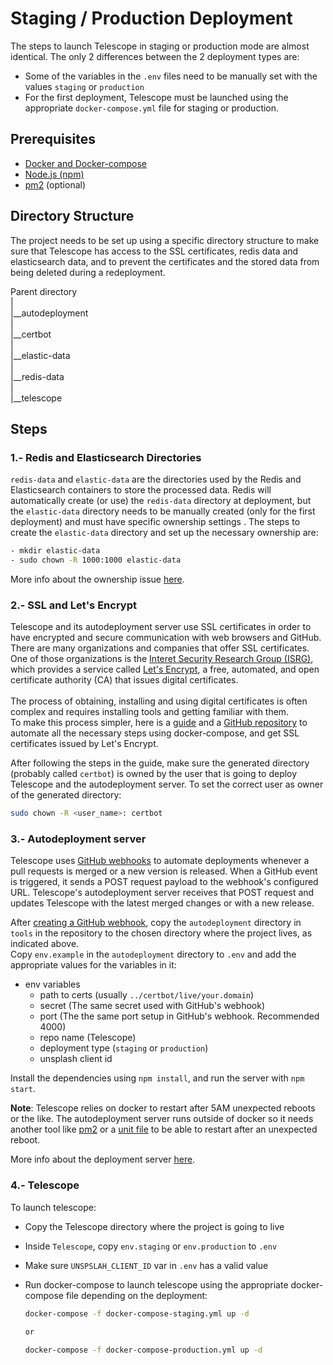 # Staging / Production Deployment

The steps to launch Telescope in staging or production mode are almost identical. The only 2 differences between the 2 deployment types are:

- Some of the variables in the `.env` files need to be manually set with the values `staging` or `production`
- For the first deployment, Telescope must be launched using the appropriate `docker-compose.yml` file for staging or production.

## Prerequisites

- [Docker and Docker-compose](https://github.com/Seneca-CDOT/telescope/blob/master/docs/environment-setup.md#docker-and-docker-compose-set-up)
- [Node.js (npm)](https://nodejs.org/en/download/)
- [pm2](https://pm2.keymetrics.io/docs/usage/pm2-doc-single-page/) (optional)

## Directory Structure

The project needs to be set up using a specific directory structure to make sure that Telescope has access to the SSL certificates, redis data and elasticsearch data, and to prevent the certificates and the stored data from being deleted during a redeployment.

Parent directory<br>
|<br>
|\_\_autodeployment<br>
|<br>
|\_\_certbot<br>
|<br>
|\_\_elastic-data<br>
|<br>
|\_\_redis-data<br>
|<br>
|\_\_telescope<br>

## Steps

### 1.- Redis and Elasticsearch Directories

`redis-data` and `elastic-data` are the directories used by the Redis and Elasticsearch containers to store the processed data. Redis will automatically create (or use) the `redis-data` directory at deployment, but the `elastic-data` directory needs to be manually created (only for the first deployment) and must have specific ownership settings . The steps to create the `elastic-data` directory and set up the necessary ownership are:

```sh
- mkdir elastic-data
- sudo chown -R 1000:1000 elastic-data
```

More info about the ownership issue [here](https://discuss.elastic.co/t/elastic-elasticsearch-docker-not-assigning-permissions-to-data-directory-on-run/65812/2).

### 2.- SSL and Let's Encrypt

Telescope and its autodeployment server use SSL certificates in order to have encrypted and secure communication with web browsers and GitHub.<br>
There are many organizations and companies that offer SSL certificates. One of those organizations is the [Interet Security Research Group (ISRG)](https://www.abetterinternet.org/about/), which provides a service called [Let's Encrypt](https://letsencrypt.org/about/), a free, automated, and open certificate authority (CA) that issues digital certificates.<br><br>
The process of obtaining, installing and using digital certificates is often complex and requires installing tools and getting familiar with them.<br>
To make this process simpler, here is a [guide](https://medium.com/@pentacent/nginx-and-lets-encrypt-with-docker-in-less-than-5-minutes-b4b8a60d3a71) and a [GitHub repository](https://github.com/wmnnd/nginx-certbot) to automate all the necessary steps using docker-compose, and get SSL certificates issued by Let's Encrypt.

After following the steps in the guide, make sure the generated directory (probably called `certbot`) is owned by the user that is going to deploy Telescope and the autodeployment server. To set the correct user as owner of the generated directory:

```sh
sudo chown -R <user_name>: certbot
```

### 3.- Autodeployment server

Telescope uses [GitHub webhooks](https://docs.github.com/en/developers/webhooks-and-events/about-webhooks) to automate deployments whenever a pull requests is merged or a new version is released.
When a GitHub event is triggered, it sends a POST request payload to the webhook's configured URL. Telescope's autodeployment server receives that POST request and updates Telescope with the latest merged changes or with a new release.

After [creating a GitHub webhook](https://docs.github.com/en/developers/webhooks-and-events/creating-webhooks), copy the `autodeployment` directory in `tools` in the repository to the chosen directory where the project lives, as indicated above.<br>
Copy `env.example` in the `autodeployment` directory to `.env` and add the appropriate values for the variables in it:

- env variables
  - path to certs (usually `../certbot/live/your.domain`)
  - secret (The same secret used with GitHub's webhook)
  - port (The the same port setup in GitHub's webhook. Recommended 4000)
  - repo name (Telescope)
  - deployment type (`staging` or `production`)
  - unsplash client id

Install the dependencies using `npm install`, and run the server with `npm start`.

**Note**: Telescope relies on docker to restart after 5AM unexpected reboots or the like. The autodeployment server runs outside of docker so it needs another tool like [pm2](https://pm2.keymetrics.io/) or a [unit file](https://fedoramagazine.org/systemd-getting-a-grip-on-units/) to be able to restart after an unexpected reboot.

More info about the deployment server [here](https://github.com/Seneca-CDOT/telescope/tree/master/tools/autodeployment).

### 4.- Telescope

To launch telescope:

- Copy the Telescope directory where the project is going to live
- Inside `Telescope`, copy `env.staging` or `env.production` to `.env`
- Make sure `UNSPSLAH_CLIENT_ID` var in `.env` has a valid value
- Run docker-compose to launch telescope using the appropriate docker-compose file depending on the deployment:

  ```sh
  docker-compose -f docker-compose-staging.yml up -d

  or

  docker-compose -f docker-compose-production.yml up -d
  ```
